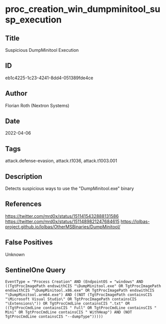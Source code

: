 # proc_creation_win_dumpminitool_susp_execution

## Title
Suspicious DumpMinitool Execution

## ID
eb1c4225-1c23-4241-8dd4-051389fde4ce

## Author
Florian Roth (Nextron Systems)

## Date
2022-04-06

## Tags
attack.defense-evasion, attack.t1036, attack.t1003.001

## Description
Detects suspicious ways to use the "DumpMinitool.exe" binary

## References
https://twitter.com/mrd0x/status/1511415432888131586
https://twitter.com/mrd0x/status/1511489821247684615
https://lolbas-project.github.io/lolbas/OtherMSBinaries/DumpMinitool/

## False Positives
Unknown

## SentinelOne Query
```
EventType = "Process Creation" AND (EndpointOS = "windows" AND ((TgtProcImagePath endswithCIS "\DumpMinitool.exe" OR TgtProcImagePath endswithCIS "\DumpMinitool.x86.exe" OR TgtProcImagePath endswithCIS "\DumpMinitool.arm64.exe") AND ((NOT (TgtProcImagePath containsCIS "\Microsoft Visual Studio\" OR TgtProcImagePath containsCIS "\Extensions\")) OR TgtProcCmdLine containsCIS ".txt" OR ((TgtProcCmdLine containsCIS " Full" OR TgtProcCmdLine containsCIS " Mini" OR TgtProcCmdLine containsCIS " WithHeap") AND (NOT TgtProcCmdLine containsCIS "--dumpType")))))

```